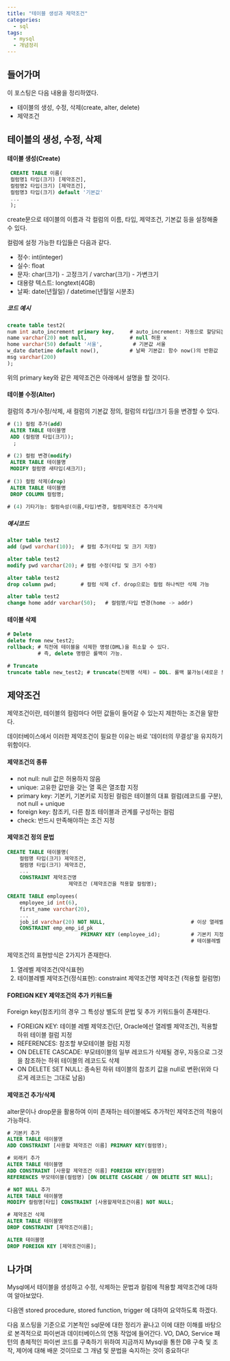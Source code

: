 ```yaml
---
title: "테이블 생성과 제약조건"
categories:	
  - sql
tags:
  - mysql
  - 개념정리
---
```


## 들어가며

이 포스팅은 다음 내용을 정리하였다.

- 테이블의 생성, 수정, 삭제(create, alter, delete)
- 제약조건



## 테이블의 생성, 수정, 삭제

#### 테이블 생성(Create)

``` sql
 CREATE TABLE 이름(
 컬럼명1 타입(크기) [제약조건],
 컬럼명2 타입(크기) [제약조건],
 컬럼명3 타입(크기) default '기본값'
 ...
 );

```

create문으로 테이블의 이름과 각 컬럼의 이름, 타입, 제약조건, 기본값 등을 설정해줄 수 있다.

컬럼에 설정 가능한 타입들은 다음과 같다.

- 정수: int(integer)
- 실수: float
- 문자: char(크기) - 고정크기 / varchar(크기) - 가변크기
- 대용량 텍스트: longtext(4GB)
- 날짜: date(년월일) / datetime(년월일 시분초)



##### 코드 예시

```sql
create table test2(
num int auto_increment primary key,		# auto_increment: 자동으로 할당되는 값 # 기본키로 설정
name varchar(20) not null,				# null 허용 x
home varchar(50) default '서울',			# 기본값 서울
w_date datetime default now(),			# 날짜 기본값: 함수 now()의 반환값
msg varchar(200)
);
```

위의 primary key와 같은 제약조건은 아래에서 설명을 할 것이다.



#### 테이블 수정(Alter)

컬럼의 추가/수정/삭제, 새 컬럼의 기본값 정의, 컬럼의 타입/크기 등을 변경할 수 있다.

```sql
# (1) 컬럼 추가(add)
 ALTER TABLE 테이블명
 ADD (컬럼명 타입(크기));
  ;
  
# (2) 컬럼 변경(modify)
 ALTER TABLE 테이블명
 MODIFY 컬럼명 새타입(새크기);
 
# (3) 컬럼 삭제(drop)
 ALTER TABLE 테이블명
 DROP COLUMN 컬럼명;
 
# (4) 기타기능: 컬럼속성(이름,타입)변경, 컬럼제약조건 추가삭제
```

##### 예시코드

```sql
alter table test2
add (pwd varchar(10));	# 컬럼 추가(타입 및 크기 지정)

alter table test2
modify pwd varchar(20);	# 컬럼 수정(타입 및 크기 수정)

alter table test2
drop column pwd;		# 컬럼 삭제 cf. drop으로는 컬럼 하나씩만 삭제 가능

alter table test2
change home addr varchar(50);	# 컬럼명/타입 변경(home -> addr)
```



#### 테이블 삭제

```sql
# Delete
delete from new_test2;
rollback; # 직전에 테이블을 삭제한 명령(DML)을 취소할 수 있다.
		  # 즉, delete 명령은 롤백이 가능.

# Truncate
truncate table new_test2; # truncate(전체행 삭제) = DDL. 롤백 불가능(새로운 트랜잭션이 시작)

```



## 제약조건

제약조건이란, 테이블의 컬럼마다 어떤 값들이 들어갈 수 있는지 제한하는 조건을 말한다.

데이터베이스에서 이러한 제약조건이 필요한 이유는 바로 '데이터의 무결성'을 유지하기 위함이다.



####  제약조건의 종류

- not null: null 값은 허용하지 않음
- unique: 고유한 값만을 갖는 열 혹은 열조합 지정
- primary key: 기본키, 기본키로 지정된 컬럼은 테이블의 대표 컬럼(레코드를 구분), not null + unique
- foreign key: 참조키, 다른 참조 테이블과 관계를 구성하는 컬럼
- check: 반드시 만족해야하는 조건 지정



#### 제약조건 정의 문법

```sql
CREATE TABLE 테이블명(
	컬럼명 타입(크기) 제약조건,
    컬럼명 타입(크기) 제약조건,
    ...
    CONSTRAINT 제약조건명
    				제약조건 (제약조건을 적용할 컬럼명);

CREATE TABLE employees(
	employee_id int(6),
    first_name varchar(20),
    ...
    job_id varchar(20) NOT NULL,							# 이상 열레벨 제약조건
    CONSTRAINT emp_emp_id_pk 
						PRIMARY KEY (employee_id);			# 기본키 지정
    														# 테이블레벨 제약조건
```

제약조건의 표현방식은 2가지가 존재한다.

1. 열레벨 제약조건(약식표현)
2. 테이블레벨 제약조건(정식표현): constraint 제약조건명 제약조건 (적용할 컬럼명)



#### FOREIGN KEY 제약조건의 추가 키워드들

Foreign key(참조키)의 경우 그 특성상 별도의 문법 및 추가 키워드들이 존재한다.

- FOREIGN KEY: 테이블 레벨 제약조건(단, Oracle에선 열레벨 제약조건), 적용할 하위 테이블 컬럼 지정
- REFERENCES: 참조할 부모테이블 컬럼 지정
- ON DELETE CASCADE: 부모테이블의 일부 레코드가 삭제될 경우, 자동으로 그것을 참조하는 하위 테이블의 레코드도 삭제
- ON DELETE SET NULL: 종속된 하위 테이블의 참조키 값을 null로 변환(위와 다르게 레코드는 그대로 남음)



#### 제약조건 추가/삭제

alter문이나 drop문을 활용하여 이미 존재하는 테이블에도 추가적인 제약조건의 적용이 가능하다.

```sql
# 기본키 추가
ALTER TABLE 테이블명
ADD CONSTRAINT [사용할 제약조건 이름] PRIMARY KEY(컬럼명);

# 외래키 추가
ALTER TABLE 테이블명
ADD CONSTRAINT [사용할 제약조건 이름] FOREIGN KEY(컬럼명)
REFERENCES 부모테이블(컬럼명) [ON DELETE CASCADE / ON DELETE SET NULL]; 

# NOT NULL 추가
ALTER TABLE 테이블명
MODIFY 컬럼명[타입] CONSTRAINT [사용할제약조건이름] NOT NULL;

# 제약조건 삭제
ALTER TABLE 테이블명
DROP CONSTRAINT [제약조건이름];

ALTER 테이블명
DROP FOREIGN KEY [제약조건이름];
```



## 나가며

 Mysql에서 테이블을 생성하고 수정, 삭제하는 문법과 컬럼에 적용할 제약조건에 대하여 알아보았다.

다음엔 stored procedure, stored function, trigger 에 대하여 요약하도록 하겠다.



다음 포스팅을 기준으로 기본적인 sql문에 대한 정리가 끝나고 이에 대한 이해를 바탕으로 본격적으로 파이썬과 데이터베이스의 연동 작업에 들어간다.  VO, DAO, Service 패턴의 총체적인 파이썬 코드를 구축하기 위하여 지금까지 Mysql을 통한 DB 구축 및 조작, 제어에 대해 배운 것이므로 그 개념 및 문법을 숙지하는 것이 중요하다!

